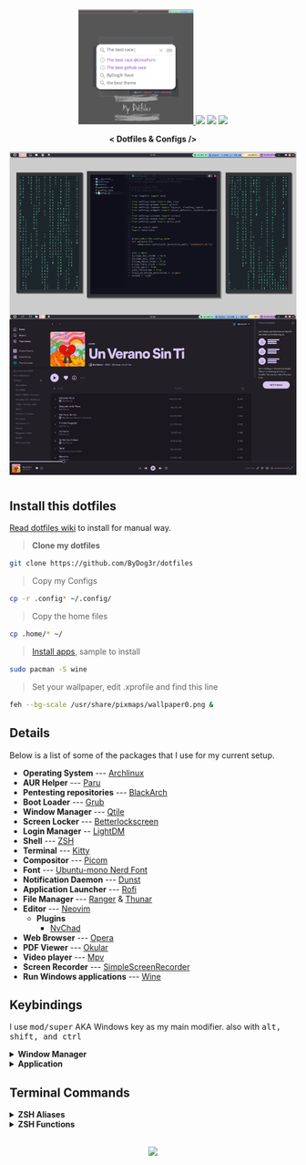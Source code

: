 <p align="center">
  <a href="https://vimeo.com/716954955">
  <img width="40%" src="assets/init.png">
  <a href="https://github.com/ByDog3r/dotfiles/wiki/INDEX-OF"><img width="150px" style="padding: 5 10px;" src="https://i.imgur.com/BqgEZFt.png"></a>
  <a href="---"><img width="150px" style="padding: 5 10px;" src="https://i.imgur.com/30jbp1p.png"></a>
  <a href="https://vimeo.com/716954955"><img width="150px" style="padding: 5 10px;" src="https://i.imgur.com/p7PCbLv.png"></a>
  </a>
</p>

<p align="center">
  <b>< Dotfiles & Configs /></b>
</p>

<!-- RICE PREVIEW -->
<div align="center">
   <a href="assets/ricing.jpg">
      <img src="assets/ricing.jpg" alt="Rice Preview">
   </a>
</div>


<h1>
  <a href="#--------">
    <img alt="" align="left" src="https://img.shields.io/github/stars/ByDog3r/dotfiles?color=c5c8c9&labelColor=0B0F10&style=for-the-badge"/>
  </a>
  <a href="#--------">
    <img alt="" align="right" src="https://badges.pufler.dev/visits/ByDog3r/dotfiles?color=c5c8c9&labelColor=0B0F10&style=for-the-badge"/>
  </a>
</h1>

## Install this dotfiles
[Read dotfiles wiki](https://github.com/ByDog3r/dotfiles/wiki/INDEX-OF) to install for manual way.

> **Clone my dotfiles**
```sh 
git clone https://github.com/ByDog3r/dotfiles
```

> Copy my Configs
```sh
cp -r .config* ~/.config/     
```

> Copy the home files
```sh
cp .home/* ~/ 
```

> [Install apps](https://github.com/ByDog3r/dotfiles/blob/main/.pkgs), sample to install
```sh
sudo pacman -S wine
```

> Set your wallpaper, edit .xprofile and find this line 
```sh
feh --bg-scale /usr/share/pixmaps/wallpaper0.png &
```

## Details

Below is a list of some of the packages that I use for my current setup.

- **Operating System** --- [Archlinux](https://www.archlinux.org/)
- **AUR Helper** --- [Paru](https://aur.archlinux.org/packages/paru-git/)
- **Pentesting repositories** --- [BlackArch](https://blackarch.org/strap.sh)
- **Boot Loader** --- [Grub](https://wiki.archlinux.org/index.php/GRUB)
- **Window Manager** --- [Qtile](https://aur.archlinux.org/packages/qtile-git)
- **Screen Locker** --- [Betterlockscreen](https://aur.archlinux.org/packages/betterlockscreen)
- **Login Manager** -- [LightDM](https://wiki.archlinux.org/title/LightDM)
- **Shell** --- [ZSH](https://www.zsh.org)
- **Terminal** --- [Kitty](https://wiki.archlinux.org/index.php/Kitty)
- **Compositor** --- [Picom](https://wiki.archlinux.org/index.php/Picom)
- **Font** --- [Ubuntu-mono Nerd Font](https://aur.archlinux.org/packages/nerd-fonts-ubuntu-mono)
- **Notification Daemon** --- [Dunst](https://wiki.archlinux.org/index.php/Dunst)
- **Application Launcher** --- [Rofi](https://wiki.archlinux.org/index.php/Rofi)
- **File Manager** --- [Ranger](https://aur.archlinux.org/packages/ranger-git) & [Thunar](https://docs.xfce.org/xfce/thunar/start)
- **Editor** --- [Neovim](https://aur.archlinux.org/packages/neovim-git)
  - **Plugins**
	- [NvChad](https://nvchad.github.io)
- **Web Browser** --- [Opera](https://www.opera.com)
- **PDF Viewer** --- [Okular](https://okular.kde.org)
- **Video player** --- [Mpv](https://aur.archlinux.org/packages/mpv-git)
- **Screen Recorder** --- [SimpleScreenRecorder](https://www.maartenbaert.be/simplescreenrecorder/)
- **Run Windows applications** --- [Wine](https://www.winehq.org)

## Keybindings
I use <kbd>mod/super</kbd> AKA Windows key as my main modifier.
also with <kbd>alt, shift, and ctrl</kbd>

<details>
<summary><b>Window Manager</b></summary>

| Keys                                 | Action                         |
| ------------------------------------ | ------------------------------ |
| <kbd>MOD + j</kbd>                   | Next windown (down)            |
| <kbd>MOD + k</kbd>                   | Next windown (up)              |
| <kbd>MOD + SHIFT + h</kbd>           | Decrease master                |
| <kbd>MOD + SHIFT + l</kbd>           | Increase master                |
| <kbd>MOD + SHIFT + j</kbd>           | Move window down               |
| <kbd>MOD + SHIFT + k</kbd>           | Move window up                 |
| <kbd>MOD + SHIFT + f</kbd>           | Toggle floating                |
| <kbd>MOD + TAB</kbd>                 | Change layout                  |
| <kbd>MOD + w</kbd>                   | kill window                    |
| <kbd>MOD + RETURN</kbd>              | spawn terminal                 |
| <kbd>MOD + [1-7]</kbd>               | Switch to workspace N (1-7)    |
| <kbd>MOD + SHIFT + [1-7]</kbd>       | Send window to workspace (1-7) |
| <kbd>MOD + PERIOD</kbd>              | Focus next monitor             |
| <kbd>MOD + COMMA</kbd>               | Focus previous monitor         |
| <kbd>MOD + u</kbd>                   | Full Screen                    |
| <kbd>MOD + x</kbd>                   | Hide bar                       |
| <kbd>MOD + CTRL + r</kbd>            | Restart Qtile WM               |
| <kbd>MOD + CTRL + q</kbd>            | Quit WM (Window Manager)       |

</details>

<details>
<summary><b>Application</b></summary>
	
| keys                                 | Action                    |
|--------------------------------------|---------------------------|
| <kbd>MOD + m</kbd>                   | Rofi Menu                 |
| <kbd>MOD + SHIFT + m</kbd>           | Nav Menu                  |
| <kbd>MOD + b</kbd>                   | Launch Opera              |
| <kbd>MOD + e</kbd>                   | Launch Thunar             |
| <kbd>MOD + r</kbd>                   | Run Redshift              |
| <kbd>MOD + SHIFT + r</kbd>           | Stop Redshift             |
| <kbd>MOD + Print</kbd>               | Take Screenshot (scrot)   |
| <kbd>MOD + SHIFT + Print</kbd>       | SCreenshot to clipboard   |

</details>

## Terminal Commands

<details>
<summary><b>ZSH Aliases</b></summary>

| Command                              | Function                    |
|--------------------------------------|-----------------------------|
| update                               | Update and upgrade os-tools |
| install                              | Paru installer              |
| clone                                | Clone repositorie           |
| hclean                               | Clean terminal history      |
| uninstall                            | Pacman and paru uninstall   |
| neofetch                             | Run neofetch config         |

</details>

<details>
<summary><b>ZSH Functions</b></summary>

| Command                              | Function                          |
|--------------------------------------|-----------------------------------|
| rmk                                  | Remove file (forense function)    |
| mkt                                  | Make pentest directorys (s4vitar) |
| extractPorts                         | Extract Ports                     |

</details>


<br>

<p align="center"><img src="https://raw.githubusercontent.com/catppuccin/catppuccin/dev/assets/footers/gray0_ctp_on_line.svg?sanitize=true" /></p>
